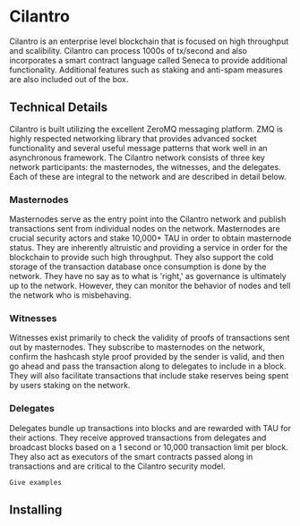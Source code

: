 # Cilantro

Cilantro is an enterprise level blockchain that is focused on high throughput and scalibility. Cilantro can process
1000s of tx/second and also incorporates a smart contract language called Seneca to provide additional functionality.
Additional features such as staking and anti-spam measures are also included out of the box.

## Technical Details

Cilantro is built utilizing the excellent ZeroMQ messaging platform. ZMQ is highly respected networking library that
provides advanced socket functionality and several useful message patterns that work well in an asynchronous framework.
The Cilantro network consists of three key network participants: the masternodes, the witnesses, and the delegates.
Each of these are integral to the network and are described in detail below.

### Masternodes
Masternodes serve as the entry point into the Cilantro network and publish transactions sent from individual nodes on
the network. Masternodes are crucial security actors and stake 10,000+ TAU in order to obtain masternode status. They
are inherently altruistic and providing a service in order for the blockchain to provide such high throughput. They also
support the cold storage of the transaction database once consumption is done by the network. They have no say as to what is 'right,'
as governance is ultimately up to the network. However, they can monitor the behavior of nodes and tell the network who is misbehaving.

### Witnesses
Witnesses exist primarily to check the validity of proofs of transactions sent out by masternodes.
They subscribe to masternodes on the network, confirm the hashcash style proof provided by the sender is valid, and
then go ahead and pass the transaction along to delegates to include in a block. They will also facilitate
transactions that include stake reserves being spent by users staking on the network.

### Delegates
Delegates bundle up transactions into blocks and are rewarded with TAU for their actions. They receive approved transactions
from delegates and broadcast blocks based on a 1 second or 10,000 transaction limit per block. They also act as executors
of the smart contracts passed along in transactions and are critical to the Cilantro security model.


```
Give examples
```

## Installing

